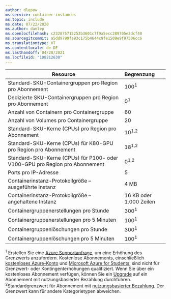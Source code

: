 ```yaml
---
author: dlepow
ms.service: container-instances
ms.topic: include
ms.date: 07/22/2020
ms.author: danlep
ms.openlocfilehash: c232875715253b3601c7f9a5ecc289705e3dcf40
ms.sourcegitcommit: a5dd9799fa93c175b4644c9fe1509e9f97506cc6
ms.translationtype: HT
ms.contentlocale: de-DE
ms.lasthandoff: 04/28/2021
ms.locfileid: "108212630"
---
```

| Resource | Begrenzung |
| --- | :--- |
| Standard-SKU-Containergruppen pro Region pro Abonnement | 100<sup>1</sup> |
| Dedizierte SKU-Containergruppen pro Region pro Abonnement | 0<sup>1</sup> |
| Anzahl von Containern pro Containergruppe | 60 |
| Anzahl von Volumes pro Containergruppe | 20 |
| Standard-SKU-Kerne (CPUs) pro Region pro Abonnement | 10<sup>1,2</sup> | 
| Standard-SKU-Kerne (CPUs) für K80-GPU pro Region pro Abonnement | 18<sup>1,2</sup> |
| Standard-SKU-Kerne (CPUs) für P100- oder V100-GPU pro Region pro Abonnement | 0<sup>1,2</sup> |
| Ports pro IP-Adresse | 5 |
| Containerinstanz-Protokollgröße – ausgeführte Instanz | 4 MB |
| Containerinstanz-Protokollgröße – angehaltene Instanz | 16 KB oder 1.000 Zeilen |
| Containergruppenerstellungen pro Stunde |300<sup>1</sup> |
| Containergruppenerstellungen pro 5 Minuten | 100<sup>1</sup> |
| Containergruppenlöschungen pro Stunde | 300<sup>1</sup> |
| Containergruppenlöschungen pro 5 Minuten | 100<sup>1</sup> |


<sup>1</sup> Erstellen Sie eine [Azure Supportanfrage][azure-support], um eine Erhöhung des Grenzwerts anzufordern. Kostenlose Abonnements, einschließlich [kostenloses Azure-Konto](https://azure.microsoft.com/offers/ms-azr-0044p/) und [Microsoft Azure for Students](https://azure.microsoft.com/offers/ms-azr-0170p/), sind nicht für Grenzwert- oder Kontingenterhöhungen qualifiziert. Wenn Sie über ein kostenloses Abonnement verfügen, können Sie ein [Upgrade](../articles/cost-management-billing/manage/upgrade-azure-subscription.md) auf ein Abonnement mit nutzungsbasierter Bezahlung durchführen.<br />
<sup>2</sup>Standardgrenzwert für Abonnement mit [nutzungsbasierter Bezahlung](https://azure.microsoft.com/offers/ms-azr-0003p/). Der Grenzwert kann für andere Kategorietypen abweichen.<br/>

<!-- LINKS - External -->
[azure-support]: https://ms.portal.azure.com/#blade/Microsoft_Azure_Support/HelpAndSupportBlade/newsupportrequest
